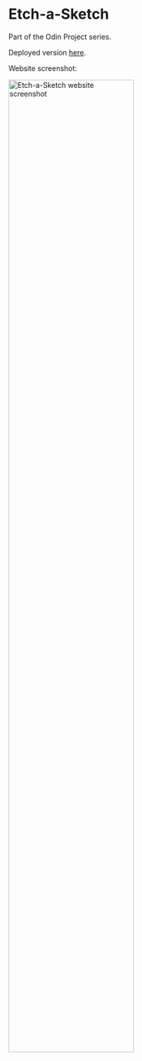 # Etch-a-Sketch
Part of the Odin Project series.

Deployed version <a href="https://urostodorovic95.github.io/Etch-a-Sketch/">here</a>.

Website screenshot:

<img width="70%" alt="Etch-a-Sketch website screenshot" src="https://github.com/urostodorovic95/Etch-a-Sketch/assets/150077866/ee5bc0ba-0097-45d8-81f9-936ea98b6c78">
